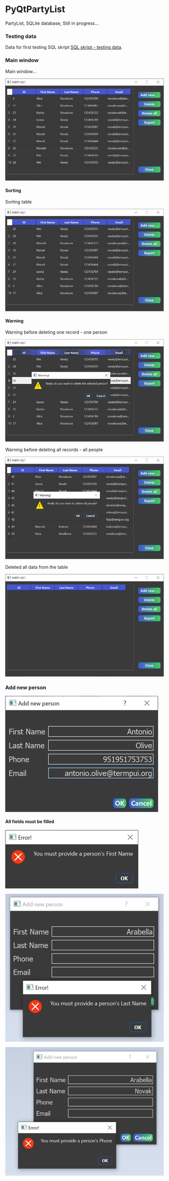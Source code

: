 # PyQtPartyList
PartyList, SQLite database, Still in progress...

### Testing data
Data for first testing
SQL skript [SQL skript - testing data](https://github.com/hrosicka/PyQtPartyList/blob/master/input_first_data.sql).

### Main window
Main window...

![](https://github.com/hrosicka/PyQtPartyList/blob/master/doc/PartyList.png)

#### Sorting
Sorting table

![](https://github.com/hrosicka/PyQtPartyList/blob/master/doc/PartyListSorting.png)


#### Warning
Warning before deleting one record - one person

![](https://github.com/hrosicka/PyQtPartyList/blob/master/doc/WarningDeleting.png)

Warning before deleting all records - all people

![](https://github.com/hrosicka/PyQtPartyList/blob/master/doc/WarningDeletingAllPeople.png)

Deleted all data from the table

![](https://github.com/hrosicka/PyQtPartyList/blob/master/doc/DeletedAllData.png)

### Add new person
![](https://github.com/hrosicka/PyQtPartyList/blob/master/doc/AddNewPersonDialog.png)


#### All fields must be filled
![](https://github.com/hrosicka/PyQtPartyList/blob/master/doc/AddNewPersonDialogFirstName.png)


![](https://github.com/hrosicka/PyQtPartyList/blob/master/doc/AddNewPersonDialogLastName.png)


![](https://github.com/hrosicka/PyQtPartyList/blob/master/doc/AddNewPersonDialogPhone.png)







